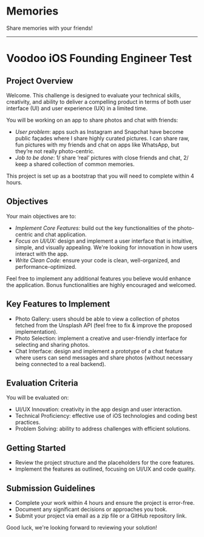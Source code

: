 # Memories

Share memories with your friends!

---

# Voodoo iOS Founding Engineer Test

## Project Overview

Welcome. This challenge is designed to evaluate your technical skills, creativity, 
and ability to deliver a compelling product in terms of both user interface (UI) and user experience (UX) in a limited time.

You will be working on an app to share photos and chat with friends:
- *User problem*: apps such as Instagram and Snapchat have become public façades where I share highly curated pictures. I can share raw, fun pictures with my friends and chat on apps like WhatsApp, but they’re not really photo-centric.
- *Job to be done*: 1/ share ‘real’ pictures with close friends and chat, 2/ keep a shared collection of common memories.

This project is set up as a bootstrap that you will need to complete within 4 hours.


## Objectives

Your main objectives are to:

- *Implement Core Features:* build out the key functionalities of the photo-centric and chat application.
- *Focus on UI/UX:* design and implement a user interface that is intuitive, simple, and visually appealing. We're looking for innovation in how users interact with the app.
- *Write Clean Code:* ensure your code is clean, well-organized, and performance-optimized.

Feel free to implement any additional features you believe would enhance the application. Bonus functionalities are highly encouraged and welcomed.

## Key Features to Implement

- Photo Gallery: users should be able to view a collection of photos fetched from the Unsplash API (feel free to fix & improve the proposed implementation).
- Photo Selection: implement a creative and user-friendly interface for selecting and sharing photos.
- Chat Interface: design and implement a prototype of a chat feature where users can send messages and share photos (without necessary being connected to a real backend).


## Evaluation Criteria

You will be evaluated on:

- UI/UX Innovation: creativity in the app design and user interaction.
- Technical Proficiency: effective use of iOS technologies and coding best practices.
- Problem Solving: ability to address challenges with efficient solutions.

## Getting Started

- Review the project structure and the placeholders for the core features.
- Implement the features as outlined, focusing on UI/UX and code quality.

## Submission Guidelines

- Complete your work within 4 hours and ensure the project is error-free.
- Document any significant decisions or approaches you took.
- Submit your project via email as a zip file or a GitHub repository link.

Good luck, we're looking forward to reviewing your solution!

